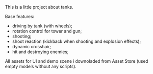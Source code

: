 This is a little project about tanks.

Base features:
- driving by tank (with wheels);
- rotation control for tower and gun;
- shooting;
- shoot reaction (kickback when shooting and explosion effects);
- dynamic crosshair;
- hit and destroying enemies;

All assets for UI and demo scene i downoladed from Asset Store (used empty models without any scripts).
